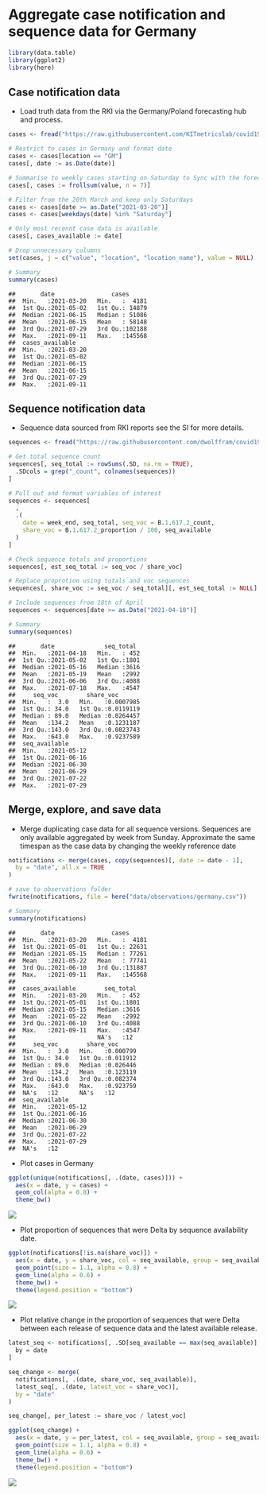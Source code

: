 Aggregate case notification and sequence data for Germany
================

``` r
library(data.table)
library(ggplot2)
library(here)
```

## Case notification data

  - Load truth data from the RKI via the Germany/Poland forecasting hub
    and process.

<!-- end list -->

``` r
cases <- fread("https://raw.githubusercontent.com/KITmetricslab/covid19-forecast-hub-de/master/data-truth/RKI/truth_RKI-Incident%20Cases_Germany.csv") # nolint

# Restrict to cases in Germany and format date
cases <- cases[location == "GM"]
cases[, date := as.Date(date)]

# Summarise to weekly cases starting on Saturday to Sync with the forecast hubs
cases[, cases := frollsum(value, n = 7)]

# Filter from the 20th March and keep only Saturdays
cases <- cases[date >= as.Date("2021-03-20")]
cases <- cases[weekdays(date) %in% "Saturday"]

# Only most recennt case data is available
cases[, cases_available := date]

# Drop unnecessary columns
set(cases, j = c("value", "location", "location_name"), value = NULL)

# Summary
summary(cases)
```

    ##       date                cases       
    ##  Min.   :2021-03-20   Min.   :  4181  
    ##  1st Qu.:2021-05-02   1st Qu.: 14879  
    ##  Median :2021-06-15   Median : 51086  
    ##  Mean   :2021-06-15   Mean   : 58148  
    ##  3rd Qu.:2021-07-29   3rd Qu.:102188  
    ##  Max.   :2021-09-11   Max.   :145568  
    ##  cases_available     
    ##  Min.   :2021-03-20  
    ##  1st Qu.:2021-05-02  
    ##  Median :2021-06-15  
    ##  Mean   :2021-06-15  
    ##  3rd Qu.:2021-07-29  
    ##  Max.   :2021-09-11

## Sequence notification data

  - Sequence data sourced from RKI reports see the SI for more details.

<!-- end list -->

``` r
sequences <- fread("https://raw.githubusercontent.com/dwolffram/covid19-variants/main/data/sequencing_germany.csv") # nolint

# Get total sequence count
sequences[, seq_total := rowSums(.SD, na.rm = TRUE),
  .SDcols = grep("_count", colnames(sequences))
]

# Pull out and format variables of interest
sequences <- sequences[
  ,
  .(
    date = week_end, seq_total, seq_voc = B.1.617.2_count,
    share_voc = B.1.617.2_proportion / 100, seq_available
  )
]

# Check sequence totals and proportions
sequences[, est_seq_total := seq_voc / share_voc]

# Replace proprotion using totals and voc sequences
sequences[, share_voc := seq_voc / seq_total][, est_seq_total := NULL]

# Include sequences from 18th of April
sequences <- sequences[date >= as.Date("2021-04-18")]

# Summary
summary(sequences)
```

    ##       date              seq_total   
    ##  Min.   :2021-04-18   Min.   : 452  
    ##  1st Qu.:2021-05-02   1st Qu.:1801  
    ##  Median :2021-05-16   Median :3616  
    ##  Mean   :2021-05-19   Mean   :2992  
    ##  3rd Qu.:2021-06-06   3rd Qu.:4088  
    ##  Max.   :2021-07-18   Max.   :4547  
    ##     seq_voc        share_voc        
    ##  Min.   :  3.0   Min.   :0.0007985  
    ##  1st Qu.: 34.0   1st Qu.:0.0119119  
    ##  Median : 89.0   Median :0.0264457  
    ##  Mean   :134.2   Mean   :0.1231187  
    ##  3rd Qu.:143.0   3rd Qu.:0.0823743  
    ##  Max.   :643.0   Max.   :0.9237589  
    ##  seq_available       
    ##  Min.   :2021-05-12  
    ##  1st Qu.:2021-06-16  
    ##  Median :2021-06-30  
    ##  Mean   :2021-06-29  
    ##  3rd Qu.:2021-07-22  
    ##  Max.   :2021-07-29

## Merge, explore, and save data

  - Merge duplicating case data for all sequence versions. Sequences are
    only available aggregated by week from Sunday. Approximate the same
    timespan as the case data by changing the weekly reference date

<!-- end list -->

``` r
notifications <- merge(cases, copy(sequences)[, date := date - 1],
  by = "date", all.x = TRUE
)

# save to observations folder
fwrite(notifications, file = here("data/observations/germany.csv"))

# Summary
summary(notifications)
```

    ##       date                cases       
    ##  Min.   :2021-03-20   Min.   :  4181  
    ##  1st Qu.:2021-05-01   1st Qu.: 22631  
    ##  Median :2021-05-15   Median : 77261  
    ##  Mean   :2021-05-22   Mean   : 77741  
    ##  3rd Qu.:2021-06-10   3rd Qu.:131887  
    ##  Max.   :2021-09-11   Max.   :145568  
    ##                                       
    ##  cases_available        seq_total   
    ##  Min.   :2021-03-20   Min.   : 452  
    ##  1st Qu.:2021-05-01   1st Qu.:1801  
    ##  Median :2021-05-15   Median :3616  
    ##  Mean   :2021-05-22   Mean   :2992  
    ##  3rd Qu.:2021-06-10   3rd Qu.:4088  
    ##  Max.   :2021-09-11   Max.   :4547  
    ##                       NA's   :12    
    ##     seq_voc        share_voc       
    ##  Min.   :  3.0   Min.   :0.000799  
    ##  1st Qu.: 34.0   1st Qu.:0.011912  
    ##  Median : 89.0   Median :0.026446  
    ##  Mean   :134.2   Mean   :0.123119  
    ##  3rd Qu.:143.0   3rd Qu.:0.082374  
    ##  Max.   :643.0   Max.   :0.923759  
    ##  NA's   :12      NA's   :12        
    ##  seq_available       
    ##  Min.   :2021-05-12  
    ##  1st Qu.:2021-06-16  
    ##  Median :2021-06-30  
    ##  Mean   :2021-06-29  
    ##  3rd Qu.:2021-07-22  
    ##  Max.   :2021-07-29  
    ##  NA's   :12

  - Plot cases in Germany

<!-- end list -->

``` r
ggplot(unique(notifications[, .(date, cases)])) +
  aes(x = date, y = cases) +
  geom_col(alpha = 0.8) +
  theme_bw()
```

![](process-obs_files/figure-gfm/cases-1.png)<!-- -->

  - Plot proportion of sequences that were Delta by sequence
    availability date.

<!-- end list -->

``` r
ggplot(notifications[!is.na(share_voc)]) +
  aes(x = date, y = share_voc, col = seq_available, group = seq_available) +
  geom_point(size = 1.1, alpha = 0.8) +
  geom_line(alpha = 0.6) +
  theme_bw() +
  theme(legend.position = "bottom")
```

![](process-obs_files/figure-gfm/sequences-1.png)<!-- -->

  - Plot relative change in the proportion of sequences that were Delta
    between each release of sequence data and the latest available
    release.

<!-- end list -->

``` r
latest_seq <- notifications[, .SD[seq_available == max(seq_available)],
  by = date
]

seq_change <- merge(
  notifications[, .(date, share_voc, seq_available)],
  latest_seq[, .(date, latest_voc = share_voc)],
  by = "date"
)

seq_change[, per_latest := share_voc / latest_voc]

ggplot(seq_change) +
  aes(x = date, y = per_latest, col = seq_available, group = seq_available) +
  geom_point(size = 1.1, alpha = 0.8) +
  geom_line(alpha = 0.6) +
  theme_bw() +
  theme(legend.position = "bottom")
```

![](process-obs_files/figure-gfm/sequences-change-1.png)<!-- -->
